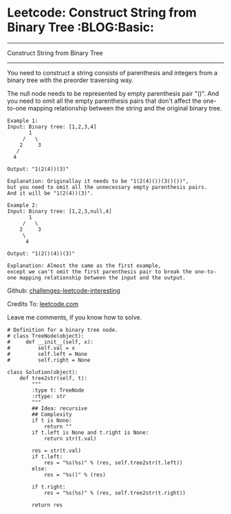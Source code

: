 # Leetcode: Construct String from Binary Tree     :BLOG:Basic:


---

Construct String from Binary Tree  

---

You need to construct a string consists of parenthesis and integers from a binary tree with the preorder traversing way.  

The null node needs to be represented by empty parenthesis pair "()". And you need to omit all the empty parenthesis pairs that don't affect the one-to-one mapping relationship between the string and the original binary tree.  

    Example 1:
    Input: Binary tree: [1,2,3,4]
           1
         /   \
        2     3
       /    
      4     
    
    Output: "1(2(4))(3)"
    
    Explanation: Originallay it needs to be "1(2(4)())(3()())", 
    but you need to omit all the unnecessary empty parenthesis pairs. 
    And it will be "1(2(4))(3)".

    Example 2:
    Input: Binary tree: [1,2,3,null,4]
           1
         /   \
        2     3
         \  
          4 
    
    Output: "1(2()(4))(3)"
    
    Explanation: Almost the same as the first example, 
    except we can't omit the first parenthesis pair to break the one-to-one mapping relationship between the input and the output.

Github: [challenges-leetcode-interesting](https://github.com/DennyZhang/challenges-leetcode-interesting/tree/master/construct-string-from-binary-tree)  

Credits To: [leetcode.com](https://leetcode.com/problems/construct-string-from-binary-tree/description/)  

Leave me comments, if you know how to solve.  

    # Definition for a binary tree node.
    # class TreeNode(object):
    #     def __init__(self, x):
    #         self.val = x
    #         self.left = None
    #         self.right = None
    
    class Solution(object):
        def tree2str(self, t):
            """
            :type t: TreeNode
            :rtype: str
            """
            ## Idea: recursive
            ## Complexity
            if t is None:
                return ""
            if t.left is None and t.right is None:
                return str(t.val)
    
            res = str(t.val)
            if t.left:
                res = "%s(%s)" % (res, self.tree2str(t.left))
            else:
                res = "%s()" % (res)
    
            if t.right:
                res = "%s(%s)" % (res, self.tree2str(t.right))
    
            return res